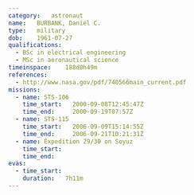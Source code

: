 ```yaml
---
category:	astronaut
name:	BURBANK, Daniel C.
type:	military
dob:	1961-07-27
qualifications:
  - BSc in electrical engineering
  - MSc in aeronautical science
timeinspace:	188d0h49m
references:
  - http://www.nasa.gov/pdf/740566main_current.pdf
missions:
  - name: STS-106
    time_start:   2000-09-08T12:45:47Z
    time_end:     2000-09-19T07:57Z
  - name: STS-115
    time_start:   2006-09-09T15:14:55Z
    time_end:     2006-09-21T10:21:31Z
  - name: Expedition 29/30 on Soyuz
    time_start:   
    time_end:     
evas:
  - time_start: 
    duration:   7h11m
---
```

